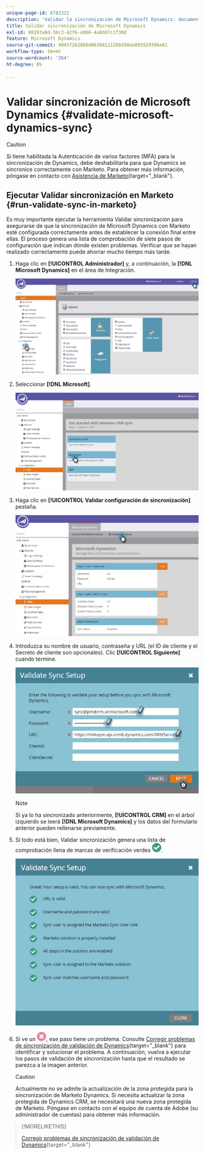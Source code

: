```yaml
---
unique-page-id: 8783322
description: 'Validar la sincronización de Microsoft Dynamics: documentos de Marketo, documentación del producto'
title: Validar sincronización de Microsoft Dynamics
exl-id: 00297a8d-36c3-42f6-a9b8-4a8dd7c1f30d
feature: Microsoft Dynamics
source-git-commit: 4045f262889d06304111288d30da893529396e81
workflow-type: tm+mt
source-wordcount: '264'
ht-degree: 0%

---
```


# Validar sincronización de Microsoft Dynamics {#validate-microsoft-dynamics-sync}

>[!CAUTION]
>
>Si tiene habilitada la Autenticación de varios factores (MFA) para la sincronización de Dynamics, debe deshabilitarla para que Dynamics se sincronice correctamente con Marketo. Para obtener más información, póngase en contacto con [Asistencia de Marketo](https://nation.marketo.com/t5/Support/ct-p/Support){target="_blank"}.

## Ejecutar Validar sincronización en Marketo {#run-validate-sync-in-marketo}

Es muy importante ejecutar la herramienta Validar sincronización para asegurarse de que la sincronización de Microsoft Dynamics con Marketo esté configurada correctamente antes de establecer la conexión final entre ellas. El proceso genera una lista de comprobación de siete pasos de configuración que indican dónde existen problemas. Verificar que se hayan realizado correctamente puede ahorrar mucho tiempo más tarde.

1. Haga clic en **[!UICONTROL Administrador]** y, a continuación, la **[!DNL Microsoft Dynamics]** en el área de Integración.

   ![](assets/image2015-9-28-16-3a7-3a51.png)

1. Seleccionar **[!DNL Microsoft]**.

   ![](assets/image2015-9-28-16-3a10-3a47.png)

1. Haga clic en **[!UICONTROL Validar configuración de sincronización]** pestaña.

   ![](assets/image2015-9-28-16-3a11-3a45.png)

1. Introduzca su nombre de usuario, contraseña y URL (el ID de cliente y el Secreto de cliente son opcionales). Clic **[!UICONTROL Siguiente]** cuando termine.

   ![](assets/four-1.png)

   >[!NOTE]
   >
   >Si ya lo ha sincronizado anteriormente, **[!UICONTROL CRM]** en el árbol izquierdo se leerá **[!DNL Microsoft Dynamics]** y los datos del formulario anterior pueden rellenarse previamente.

1. Si todo está bien, Validar sincronización genera una lista de comprobación llena de marcas de verificación verdes ![—](assets/check.png).

   ![](assets/image2015-9-22-15-3a58-3a12.png)

1. Si ve un ![—](assets/delete.png), ese paso tiene un problema. Consulte [Corregir problemas de sincronización de validación de Dynamics](/help/marketo/product-docs/crm-sync/microsoft-dynamics-sync/sync-setup/validate-microsoft-dynamics-sync/fix-dynamics-validation-sync-issues.md){target="_blank"} para identificar y solucionar el problema. A continuación, vuelva a ejecutar los pasos de validación de sincronización hasta que el resultado se parezca a la imagen anterior.

   >[!CAUTION]
   >
   >Actualmente no se admite la actualización de la zona protegida para la sincronización de Marketo Dynamics. Si necesita actualizar la zona protegida de Dynamics CRM, se necesitará una nueva zona protegida de Marketo. Póngase en contacto con el equipo de cuenta de Adobe (su administrador de cuentas) para obtener más información.

>[!MORELIKETHIS]
>
>[Corregir problemas de sincronización de validación de Dynamics](/help/marketo/product-docs/crm-sync/microsoft-dynamics-sync/sync-setup/validate-microsoft-dynamics-sync/fix-dynamics-validation-sync-issues.md){target="_blank"}
